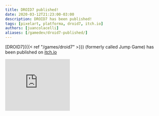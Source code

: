 ```yaml
---
title: DROID7 published!
date: 2020-03-12T21:23:00-03:00
description: DROID7 has been published!
tags: [pixelart, platforma, droid7, itch.io]
authors: [juancolacelli]
aliases: [/gamedev/droid7-published/]
---
```


[DROID7]({{< ref "/games/droid7" >}}) (formerly called Jump Game) has been published on [itch.io](https://poopbits.itch.io/droid7)

<iframe src="https://itch.io/embed/570980?linkback=true&amp;bg_color=16171a&amp;fg_color=fafdff&amp;link_color=ff8426&amp;border_color=16171a" width="208" height="167" frameborder="0"><a href="https://poopbits.itch.io/droid7">DROID7 by JC</a></iframe>
